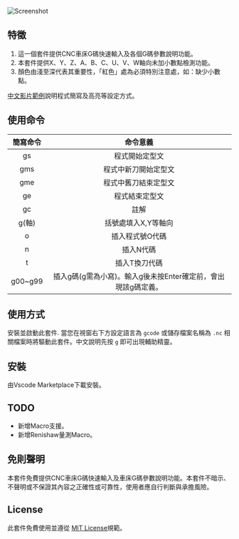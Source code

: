![Screenshot](https://raw.githubusercontent.com/syzlmr/milling-gcode-snippet/master/images/gcode.gif)

## 特徵

1. 這一個套件提供CNC車床G碼快速輸入及各個G碼參數說明功能。
2. 本套件提供X、Y、Z、A、B、C、U、V、W軸向未加小數點檢測功能。
3. 顏色由淺至深代表其重要性，「紅色」處為必須特別注意處，如：缺少小數點。

[中文影片範例](https://www.ehosei.com/gcode-quick-editing)說明程式簡寫及高亮等設定方式。  

## 使用命令
簡寫命令| 命令意義
:-------:|:-----:
gs     | 程式開始定型文 
gms    | 程式中新刀開始定型文 
gme    | 程式中舊刀結束定型文   
ge     | 程式結束定型文
gc     | 註解
g(軸)  | 括號處填入X,Y等軸向
o      | 插入程式號O代碼
n      | 插入N代碼
t      | 插入T換刀代碼
g00~g99| 插入g碼(g需為小寫)。輸入g後未按Enter確定前，會出現該g碼定義。

## 使用方式

安裝並啟動此套件. 當您在視窗右下方設定語言為 `gcode` 或儲存檔案名稱為 `.nc` 相關檔案時將驅動此套件。中文說明先按 `g` 即可出現輔助精靈。

## 安裝

由Vscode Marketplace下載安裝。

## TODO

- 新增Macro支援。
- 新增Renishaw量測Macro。

## 免則聲明

本套件免費提供CNC車床G碼快速輸入及車床G碼參數說明功能。本套件不暗示、不聲明或不保證其內容之正確性或可靠性，使用者應自行判斷與承擔風險。

## License

此套件免費使用並遵從 [MIT License](https://opensource.org/licenses/MIT)規範。
